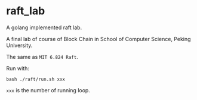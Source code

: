 # raft_lab
A golang implemented raft lab.

A final lab of course of Block Chain in School of Computer Science, Peking University.

The same as `MIT 6.824 Raft`.

Run with:

```shell
bash ./raft/run.sh xxx
```
`xxx` is the number of running loop.
